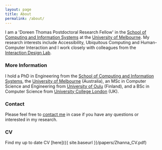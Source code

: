 ```yaml
---
layout: page
title: About
permalink: /about/
---
```


I am a 'Doreen Thomas Postdoctoral Research Fellow' in the [School of Computing and Information Systems](https://cis.unimelb.edu.au/) at the [University of Melbourne](http://www.unimelb.edu.au/). My research interests include Accessibility, Ubiquitous Computing and Human-Computer Interaction and I work closely with colleagues from the [Interaction Design Lab](http://www.cis.unimelb.edu.au/research/groups/interaction-design/).

### More Information
I hold a PhD in Engineering from the [School of Computing and Information Systems](https://cis.unimelb.edu.au/), the [University of Melbourne](http://www.unimelb.edu.au/) (Australia), an MSc in Computer Science and Engineering from [University of Oulu](http://www.oulu.fi/university/) (Finland), and a BSc in Computer Science from [University College London](https://www.ucl.ac.uk/) (UK).

### Contact
Please feel free to [contact me](mailto:zhanna.sarsenbayeva@unimelb.edu.au) in case if you have any questions or interested in my research.

### CV
Find my up to date CV [here]({{ site.baseurl }}/papers/Zhanna_CV.pdf)